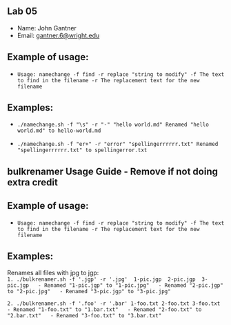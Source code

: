 ## Lab 05

- Name: John Gantner
- Email: gantner.6@wright.edu

## Example of usage:
* `Usage: namechange -f find -r replace "string to modify"
 -f The text to find in the filename
 -r The replacement text for the new filename`

## Examples:
* `./namechange.sh -f "\s" -r "-" "hello world.md"
Renamed "hello world.md" to hello-world.md`

*  `./namechange.sh -f "er+" -r "error" "spellingerrrrrr.txt"
Renamed "spellingerrrrrr.txt" to spellingerror.txt`
## bulkrenamer Usage Guide - Remove if not doing extra credit

## Example of usage:
* `Usage: namechange -f find -r replace "string to modify"
 -f The text to find in the filename
 -r The replacement text for the new filename`

## Examples:
Renames all files with jpg to jgp:  
`1. ./bulkrenamer.sh -f '.jgp' -r '.jpg'  1-pic.jgp  2-pic.jgp  3-pic.jgp  
    - Renamed "1-pic.jgp" to "1-pic.jpg"  
    - Renamed "2-pic.jgp" to "2-pic.jpg"  
    - Renamed "3-pic.jgp" to "3-pic.jpg"`  
    
`2. ./bulkrenamer.sh -f '.foo' -r '.bar' 1-foo.txt 2-foo.txt 3-foo.txt  
    - Renamed "1-foo.txt" to "1.bar.txt"  
    - Renamed "2-foo.txt" to "2.bar.txt"  
    - Renamed "3-foo.txt" to "3.bar.txt"`  
